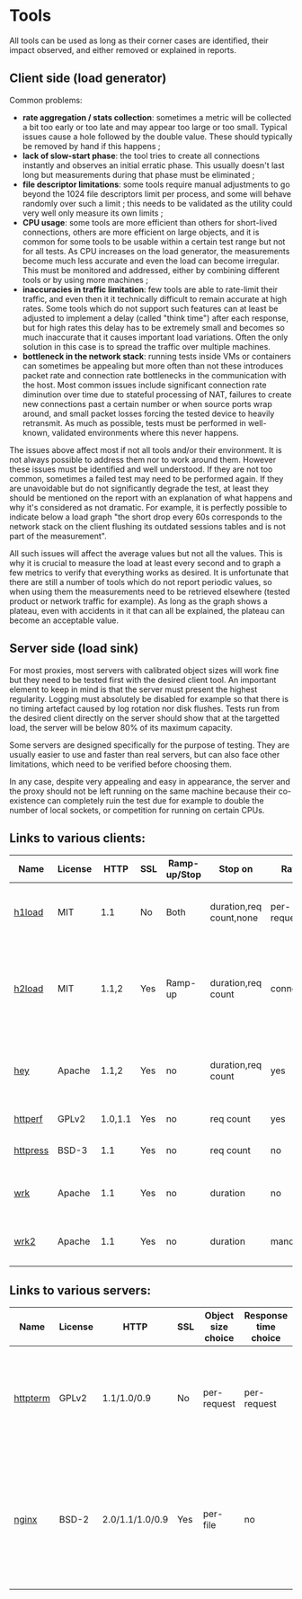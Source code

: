 # Tools

All tools can be used as long as their corner cases are identified, their impact observed, and either removed or explained in reports.

## Client side (load generator)

Common problems:
  - **rate aggregation / stats collection**: sometimes a metric will be collected a bit too early or too late and may appear too large or too small. Typical issues cause a hole followed by the double value. These should typically be removed by hand if this happens ;
  - **lack of slow-start phase**: the tool tries to create all connections instantly and observes an initial erratic phase. This usually doesn't last long but measurements during that phase must be eliminated ;
  - **file descriptor limitations**: some tools require manual adjustments to go beyond the 1024 file descriptors limit per process, and some will behave randomly over such a limit ; this needs to be validated as the utility could very well only measure its own limits ;
  - **CPU usage**: some tools are more efficient than others for short-lived connections, others are more efficient on large objects, and it is common for some tools to be usable within a certain test range but not for all tests. As CPU increases on the load generator, the measurements become much less accurate and even the load can become irregular. This must be monitored and addressed, either by combining different tools or by using more machines ;
  - **inaccuracies in traffic limitation**: few tools are able to rate-limit their traffic, and even then it it technically difficult to remain accurate at high rates. Some tools which do not support such features can at least be adjusted to implement a delay (called "think time") after each response, but for high rates this delay has to be extremely small and becomes so much inaccurate that it causes important load variations. Often the only solution in this case is to spread the traffic over multiple machines.
  - **bottleneck in the network stack**: running tests inside VMs or containers can sometimes be appealing but more often than not these introduces packet rate and connection rate bottlenecks in the communication with the host. Most common issues include significant connection rate diminution over time due to stateful processing of NAT, failures to create new connections past a certain number or when source ports wrap around, and small packet losses forcing the tested device to heavily retransmit. As much as possible, tests must be performed in well-known, validated environments where this never happens.

The issues above affect most if not all tools and/or their environment. It is not always possible to address them nor to work around them. However these issues must be identified and well understood. If they are not too common, sometimes a failed test may need to be performed again. If they are unavoidable but do not significantly degrade the test, at least they should be mentioned on the report with an explanation of what happens and why it's considered as not dramatic. For example, it is perfectly possible to indicate below a load graph "the short drop every 60s corresponds to the network stack on the client flushing its outdated sessions tables and is not part of the measurement".

All such issues will affect the average values but not all the values. This is why it is crucial to measure the load at least every second and to graph a few metrics to verify that everything works as desired. It is unfortunate that there are still a number of tools which do not report periodic values, so when using them the measurements need to be retrieved elsewhere (tested product or network traffic for example). As long as the graph shows a plateau, even with accidents in it that can all be explained, the plateau can become an acceptable value.


## Server side (load sink)

For most proxies, most servers with calibrated object sizes will work fine but they need to be tested first with the desired client tool. An important element to keep in mind is that the server must present the highest regularity. Logging must absolutely be disabled for example so that there is no timing artefact caused by log rotation nor disk flushes. Tests run from the desired client directly on the server should show that at the targetted load, the server will be below 80% of its maximum capacity.

Some servers are designed specifically for the purpose of testing. They are usually easier to use and faster than real servers, but can also face other limitations, which need to be verified before choosing them.

In any case, despite very appealing and easy in appearance, the server and the proxy should not be left running on the same machine because their co-existence can completely ruin the test due for example to double the number of local sockets, or competition for running on certain CPUs.

## Links to various clients:

| Name | License | HTTP | SSL | Ramp-up/Stop | Stop on | Rate limiting | Periodic reports | Stats | Notes |
|------|---------|------|-----|--------------|---------|---------------|------------------|-------|-------|
|[h1load](https://github.com/wtarreau/h1load)| MIT     | 1.1  | No  | Both         | duration,req count,none|per-request,none| Yes (per-second) | cps, rps, avg TTFB/TTLB, percentiles |self pre-heating phase for accurate ramp-up|
|[h2load](https://github.com/nghttp2/nghttp2)| MIT     | 1.1,2| Yes | Ramp-up      | duration,req count | connections,none | %-done only | avg bps/rps, min/max/mean/sd time |supports HTTP/1.1 pipelining, HTTP/1.1 not always reliable on very large objects|
|[hey](https://github.com/rakyll/hey) | Apache  | 1.1,2| Yes | no           | duration,req count | yes | no              | percentiles | supports proxies and compression; requires a recent Go toolchain |
|[httperf](https://github.com/httperf/httperf)|GPLv2   | 1.0,1.1  | Yes | no       | req count | yes         | no               | min/avg/max/stddev time, avg bps/rps|Requires lots of arguments|
|[httpress](https://github.com/virtuozzo/httpress) | BSD-3 | 1.1  | Yes | no           | req count | no          | %-done only      | avg rps,bps,time | SSL support requires GNUTLS |
|[wrk](https://github.com/wg/wrk)| Apache  | 1.1  | Yes | no           | duration | no | no | avg bps/rps, avg/max/std-dev time |LuaJit mandatory (no ARM64 support)|
|[wrk2](https://github.com/giltene/wrk2)  | Apache  | 1.1  | Yes | no           | duration | mandatory | no | avg bps/rps, avg/max/std-dev time, corrected percentiles |LuaJit mandatory (no ARM64 support)|


## Links to various servers:

| Name | License | HTTP | SSL | Object size choice | Response time choice | Stats | POST draining | Notes |
|------|---------|------|-----|-------------|---------------|-------|---------------|-------|
|[httpterm](https://github.com/wtarreau/httpterm)| GPLv2 | 1.1/1.0/0.9 | No  | per-request | per-request | per-response | ~16kB max | Configured by URI. Supports chunking, caching, random data, random sizes |
|[nginx](https://nginx.org/)| BSD-2 | 2.0/1.1/1.0/0.9 | Yes | per-file | no | no | via buffering | Omni-present and often sufficient for max-rps/max-bw. Check default tuning and disable logging however |
